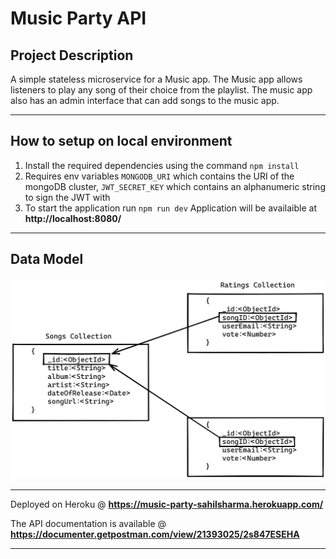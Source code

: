 # Music Party API

## Project Description

A simple stateless microservice for a Music app. The Music app allows listeners to play any song of their choice from the playlist. The music app also has an admin interface that can add songs to the music app.

---

## How to setup on local environment

1. Install the required dependencies using the command `npm install`
2. Requires env variables `MONGODB_URI` which contains the URI of the mongoDB cluster, `JWT_SECRET_KEY` which contains an alphanumeric string to sign the JWT with
3. To start the application run `npm run dev` Application will be availaible at **http://localhost:8080/**

---

## Data Model

![Data Model of the API](Data-Model.png "Data Model of the API")

---

Deployed on Heroku @ **https://music-party-sahilsharma.herokuapp.com/**

The API documentation is available @ **https://documenter.getpostman.com/view/21393025/2s847ESEHA**

---

